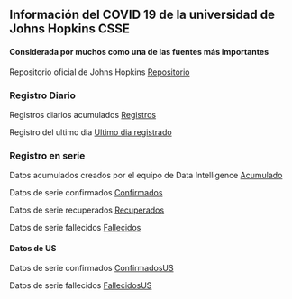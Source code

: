 ## Información del COVID 19 de la universidad de Johns Hopkins CSSE
#### Considerada por muchos como una de las fuentes más importantes

Repositorio oficial de Johns Hopkins
[Repositorio](https://github.com/CSSEGISandData/COVID-19)

### Registro Diario

Registros diarios acumulados
[Registros](https://github.com/Sud-Austral/Datos/tree/master/Johns_Hopkins-covid19/diario)

Registro del ultimo dia
[Ultimo dia registrado](https://raw.githubusercontent.com/Sud-Austral/Datos/master/Johns_Hopkins-covid19/diario/ultimoRegistro.csv)


### Registro en serie

Datos acumulados creados por el equipo de Data Intelligence
[Acumulado](https://raw.githubusercontent.com/Sud-Austral/Datos/master/Johns_Hopkins-covid19/series/acumulado.csv)


Datos de serie confirmados
[Confirmados](https://raw.githubusercontent.com/Sud-Austral/Datos/master/Johns_Hopkins-covid19/series/time_series_covid19_confirmed_global.csv)

Datos de serie recuperados
[Recuperados](https://raw.githubusercontent.com/Sud-Austral/Datos/master/Johns_Hopkins-covid19/series/time_series_covid19_recovered_global.csv)

Datos de serie fallecidos
[Fallecidos](https://raw.githubusercontent.com/Sud-Austral/Datos/master/Johns_Hopkins-covid19/series/time_series_covid19_deaths_global.csv)

#### Datos de US

Datos de serie confirmados
[ConfirmadosUS](https://raw.githubusercontent.com/Sud-Austral/Datos/master/Johns_Hopkins-covid19/series/time_series_covid19_confirmed_US.csv)

Datos de serie fallecidos
[FallecidosUS](https://raw.githubusercontent.com/Sud-Austral/Datos/master/Johns_Hopkins-covid19/series/time_series_covid19_deaths_US.csv)












 
